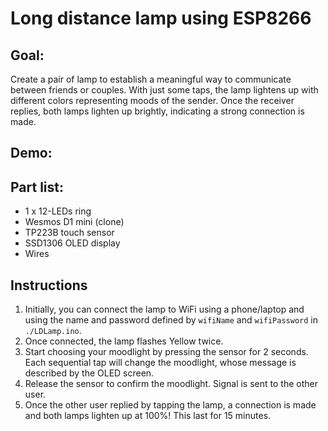 # Long distance lamp using ESP8266

## Goal:  
  Create a pair of lamp to establish a meaningful way to communicate between friends or couples. With just some taps, the lamp lightens up with different colors representing moods of the sender. Once the receiver replies, both lamps lighten up brightly, indicating a strong connection is made.

## Demo:


## Part list:
- 1 x 12-LEDs ring
- Wesmos D1 mini (clone)
- TP223B touch sensor
- SSD1306 OLED display
- Wires

## Instructions
1. Initially, you can connect the lamp to WiFi using a phone/laptop and using the name and password defined by `wifiName` and `wifiPassword` in `./LDLamp.ino`.
2. Once connected, the lamp flashes Yellow twice.
3. Start choosing your moodlight by pressing the sensor for 2 seconds. Each sequential tap will change the moodlight, whose message is described by the OLED screen.
4. Release the sensor to confirm the moodlight. Signal is sent to the other user.
5. Once the other user replied by tapping the lamp, a connection is made and both lamps lighten up at 100%! This last for 15 minutes.
   

